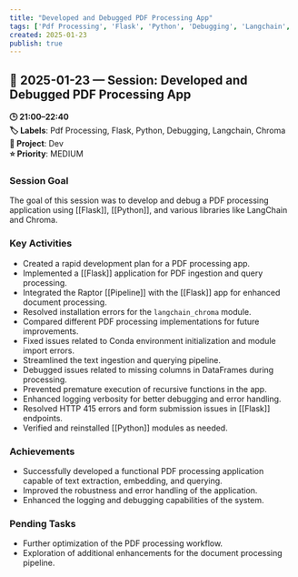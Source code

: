 ```yaml
---
title: "Developed and Debugged PDF Processing App"
tags: ['Pdf Processing', 'Flask', 'Python', 'Debugging', 'Langchain', 'Chroma']
created: 2025-01-23
publish: true
---
```


## 📅 2025-01-23 — Session: Developed and Debugged PDF Processing App

**🕒 21:00–22:40**  
**🏷️ Labels**: Pdf Processing, Flask, Python, Debugging, Langchain, Chroma  
**📂 Project**: Dev  
**⭐ Priority**: MEDIUM  


### Session Goal
The goal of this session was to develop and debug a PDF processing application using [[Flask]], [[Python]], and various libraries like LangChain and Chroma.

### Key Activities
- Created a rapid development plan for a PDF processing app.
- Implemented a [[Flask]] application for PDF ingestion and query processing.
- Integrated the Raptor [[Pipeline]] with the [[Flask]] app for enhanced document processing.
- Resolved installation errors for the `langchain_chroma` module.
- Compared different PDF processing implementations for future improvements.
- Fixed issues related to Conda environment initialization and module import errors.
- Streamlined the text ingestion and querying pipeline.
- Debugged issues related to missing columns in DataFrames during processing.
- Prevented premature execution of recursive functions in the app.
- Enhanced logging verbosity for better debugging and error handling.
- Resolved HTTP 415 errors and form submission issues in [[Flask]] endpoints.
- Verified and reinstalled [[Python]] modules as needed.

### Achievements
- Successfully developed a functional PDF processing application capable of text extraction, embedding, and querying.
- Improved the robustness and error handling of the application.
- Enhanced the logging and debugging capabilities of the system.

### Pending Tasks
- Further optimization of the PDF processing workflow.
- Exploration of additional enhancements for the document processing pipeline.
